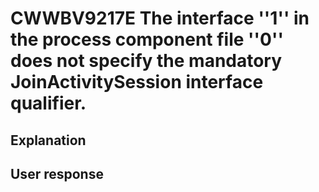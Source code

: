 # CWWBV9217E The interface ''1'' in the process component file ''0'' does not specify the mandatory JoinActivitySession interface qualifier.

## Explanation

## User response